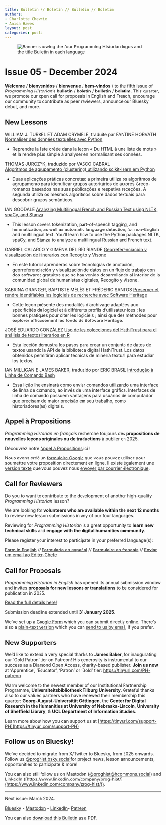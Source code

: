 ```yaml
---
title: Bulletin // Boletín // Bulletin // Boletim
authors: 
- Charlotte Chevrie
- Anisa Hawes
layout: post
categories: posts 
---
```


<p><figure><img src="/images/blog/ph-bulletin-banner.png" alt="Banner showing the four Programming Historian logos and the title Bulletin in each language "/><figcaption></figcaption> </figure></p>

# Issue 05 - December 2024

**Welcome** / **bienvenidos** / **bienvenue** / **bem-vindos** / to the fifth issue of _Programming Historian_’s **bulletin** / **boletín** / **bulletin** / **boletim**. This quarter, we promote our open call for proposals in English and French, encourage our community to contribute as peer reviewers, announce our Bluesky debut, and more.

## New Lessons    

WILLIAM J. TURKEL ET ADAM CRYMBLE, traduite par FANTINE HORVATH    
[Normaliser des données textuelles avec Python](https://doi.org/10.46430/phfr0033)
- Reprendre la liste créée dans la leçon «&nbsp;Du HTML à une liste de mots&nbsp;» et la rendre plus simple à analyser en normalisant ses données.   

THOMAS JURCZYK, traduzido por VASCO CABRAL    
[Algoritmos de agrupamento (clustering) utilizando scikit-learn em Python](https://doi.org/10.46430/phpt0048)
- Duas aplicações práticas concretas: a primeira utiliza os algoritmos de agrupamento para identificar grupos autoritários de autores Greco-romanos baseados nas suas publicações e respetiva receções. A segunda utiliza os mesmos algoritmos sobre dados textuais para descobrir grupos semânticos.

IAN GOODALE
[Analyzing Multilingual French and Russian Text using NLTK, spaCy, and Stanza](https://doi.org/10.46430/phen0121)
- This lesson covers tokenization, part-of-speech tagging, and lemmatization, as well as automatic language detection, for non-English and multilingual text. You’ll learn how to use the Python packages NLTK, spaCy, and Stanza to analyze a multilingual Russian and French text.

GABRIEL CALARCO Y GIMENA DEL RÍO RIANDE
[Georreferenciación y visualización de itinerarios con Recogito y Visone](https://doi.org/10.46430/phes0067)
- En este tutorial aprenderás sobre tecnologías de anotación, georreferenciación y visualización de datos en un flujo de trabajo con dos softwares gratuitos que se han venido desarrollando al interior de la comunidad global de humanistas digitales, Recogito y Visone. 

SABRINA GRANGER, BAPTISTE MÉLÈS ET FRÉDÉRIC SANTOS
[Préserver et rendre identifiables les logiciels de recherche avec Software Heritage](https://doi.org/10.46430/phfr0034)
- Cette leçon présente des modalités d’archivage adaptées aux spécificités du logiciel et à différents profils d’utilisateur·ices&nbsp;; les bonnes pratiques pour citer les logiciels&nbsp;; ainsi que des méthodes pour explorer efficacement les fonds de Software Heritage.

JOSÉ EDUARDO GONZÁLEZ
[Uso de las colecciones del HathiTrust para el análisis de textos literarios en R](https://doi.org/10.46430/phes0068)
- Esta lección demustra los pasos para crear un conjunto de datos de textos usando la API de la biblioteca digital HathiTrust. Los datos obtenidos permitirán aplicar técnicas de minería textual para estudiar los textos.

IAN MILLIGAN E JAMES BAKER, traduzido por ERIC BRASIL
[Introdução à Linha de Comando Bash](https://doi.org/10.46430/phpt0049)
- Essa lição lhe ensinará como enviar comandos utilizando uma interface de linha de comando, ao invés de uma interface gráfica. Interfaces de linha de comando possuem vantagens para usuários de computador que precisam de maior precisão em seu trabalho, como historiadores(as) digitais.

## Appel à Propositions

_Programming Historian en français_ recherche toujours des **propositions de nouvelles leçons originales ou de traductions** à publier en 2025.

Découvrez notre [Appel à Propositions](https://programminghistorian.org/posts/appel-a-propositions) ici&nbsp;!

Nous avons créé un [formulaire Google](https://forms.gle/XG7sXu7EaCbnwAd56) que vous pouvez utiliser pour soumettre votre proposition directement en ligne. Il existe également une [version texte](https://programminghistorian.org/assets/forms/formulaire-lecon.txt) que vous pouvez nous [envoyer par courrier électronique](mailto:francais@programminghistorian.org).

## Call for Reviewers

Do you to want to contribute to the development of another high-quality _Programming Historian_ lesson? 

We are looking for **volunteers who are available within the next 12 months** to review new lesson submissions in any of our four languages.

Reviewing for _Programming Historian_ is a great opportunity to **learn new technical skills** and **engage with the digital humanities community**. 

Please register your interest to participate in your preferred language(s):

[Form in English](https://forms.gle/9nPjy9t8Bzf2FUdy9) // [Formulario en español](https://forms.gle/u3BS29FqH84bMxP37) // [Formulaire en français](https://forms.gle/u3BS29FqH84bMxP37) // [Enviar um email ao Editor-Chefe](mailto:portugues@programminghistorian.org)

## Call for Proposals

_Programming Historian in English_ has opened its annual submission window and invites **proposals for new lessons or translations** to be considered for publication in 2025. 

[Read the full details here!](https://programminghistorian.org/posts/en-call-for-proposals)

Submission deadline extended until **31 January 2025**.

We’ve set up a [Google Form](https://tinyurl.com/en-ph-proposals-2024) which you can submit directly online. There’s also a [plain-text version](https://programminghistorian.org/assets/forms/Lesson.Query.Form.txt) which you can [send to us by email](mailto:english@programminghistorian.org), if you prefer.

## New Supporters

We’d like to extend a very special thanks to **James Baker**, for inaugurating our ‘Gold Patron’ tier on Patreon! His generosity is instrumental to our success as a Diamond Open Access, charity-based publisher.  **Join us now** at ‘Apprentice’, ‘Educator’, ‘Patron’ or ‘Gold’ tier: https://tinyurl.com/PH-patreon

Warm welcome to the newest member of our Institutional Partnership Programme, **Universiteitsbibliotheek Tilburg University**. Grateful thanks also to our valued partners who have renewed their membership this quarter: **Georg-August-Universität Göttingen**, the **Center for Digital Research in the Humanities at University of Nebraska-Lincoln**, **University of Sheffield Library**, & **UCL Department of Information Studies**.

Learn more about how you can support us at [https://tinyurl.com/support-PH](https://tinyurl.com/support-PH)

## Follow us on Bluesky!

We’ve decided to migrate from X/Twitter to Bluesky, from 2025 onwards. Follow us [@proghist.bsky.social](https://bsky.app/profile/proghist.bsky.social)for project news, lesson announcements, opportunities to participate & more!

You can also still follow us on Mastodon ([@proghist@hcommons.social](https://hcommons.social/@proghist)) and LinkedIn ([https://www.linkedin.com/company/prog-hist/](https://www.linkedin.com/company/prog-hist/)).

------    
Next issue: March 2024. 

[Bluesky](https://bsky.app/profile/proghist.bsky.social) - [Mastodon](https://hcommons.social/@proghist) - [LinkedIn](https://www.linkedin.com/company/prog-hist/)- [Patreon](https://www.patreon.com/theprogramminghistorian)

You can also [download this Bulletin](https://github.com/programminghistorian/jekyll/blob/gh-pages/assets/bulletin/2024-12-11-bulletin-issue-05.pdf) as a PDF.